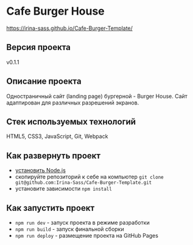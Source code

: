 # Cafe Burger House

https://irina-sass.github.io/Cafe-Burger-Template/

## Версия проекта

v0.1.1

## Описание проекта

Одностраничный сайт (landing page) бургерной - Burger House. Сайт адаптирован для различных разрешений экранов.

## Стек используемых технологий

HTML5, CSS3, JavaScript, Git, Webpack

## Как развернуть проект

- [установить Node.js](https://nodejs.org/en/download/)
- скопируйте репозиторий к себе на компьютер
  `git clone git@github.com:Irina-Sass/Cafe-Burger-Template.git`
- установите зависимости
  `npm install`

## Как запустить проект

- `npm run dev` - запуск проекта в режиме разработки
- `npm run build` - запуск финальной сборки
- `npm run deploy` - размещение проекта на GitHub Pages
